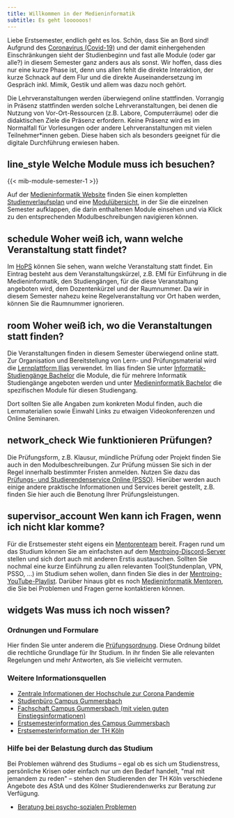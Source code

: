 ```yaml
---
title: Willkommen in der Medieninformatik
subtitle: Es geht loooooos! 
---
```


Liebe Erstsemester, endlich geht es los. Schön, dass Sie an Bord sind! Aufgrund des [Coronavirus (Covid-19)](https://www.th-koeln.de/hochschule/coronavirus_73114.php) und der damit einhergehenden Einschränkungen sieht der Studienbeginn und fast alle Module (oder gar alle?) in diesem Semester ganz anders aus als sonst. Wir hoffen, dass dies nur eine kurze Phase ist, denn uns allen fehlt die direkte Interaktion, der kurze Schnack auf dem Flur und die direkte Auseinandersetzung im Gespräch inkl. Mimik, Gestik und allem was dazu noch gehört. 

Die Lehrveranstaltungen werden überwiegend online stattfinden. Vorrangig in Präsenz stattfinden werden solche Lehrveranstaltungen, bei denen die Nutzung von Vor-Ort-Ressourcen (z.B. Labore, Computerräume) oder die didaktischen Ziele die Präsenz erfordern. Keine Präsenz wird es im Normalfall für Vorlesungen oder andere Lehrveranstaltungen mit vielen Teilnehmer*innen geben. Diese haben sich als besonders geeignet für die digitale Durchführung erwiesen haben. 

## <span class="material-icons">line_style</span> Welche Module muss ich besuchen?

{{< mib-module-semester-1 >}} 

Auf der [Medieninformatik Website](https://www.medieninformatik.th-koeln.de/study/bachelor/) finden Sie einen kompletten [Studienverlaufsplan](/study/bachelor/#studienverlaufsplan) und eine [Modulübersicht](/study/bachelor/#modul%C3%BCbersicht), in der Sie die einzelnen Semester aufklappen, die darin enthaltenen Module einsehen und via Klick zu den entsprechenden Modulbeschreibungen navigieren können.


## <span class="material-icons">schedule</span> Woher weiß ich, wann welche Veranstaltung statt findet?
Im [HoPS](https://hops.gm.th-koeln.de/hops/modules/timetable/) können Sie sehen, wann welche Veranstaltung statt findet. Ein Eintrag besteht aus dem Veranstaltungskürzel, z.B. EMI für Einführung in die Medieninformatik, den Studiengängen, für die diese Veranstaltung angeboten wird, dem Dozentenkürzel und der Raumnummer. Da wir in diesem Semester nahezu keine Regelveranstaltung vor Ort haben werden, können Sie die Raumnummer ignorieren.

## <span class="material-icons">room</span> Woher weiß ich, wo die Veranstaltungen statt finden?
Die Veranstaltungen finden in diesem Semester überwiegend online statt. Zur Organisation und Bereitstellung von Lern- und Prüfungsmaterial wird die [Lernplattform Ilias](https://ilias.th-koeln.de/) verwendet. Im Ilias finden Sie unter [Informatik-Studiengänge Bachelor](https://ilias.th-koeln.de/goto.php?target=cat_19829&client_id=ILIAS_FH_Koeln) die Module, die für mehrere Informatik Studiengänge angeboten werden und unter [Medieninformatik Bachelor](https://ilias.th-koeln.de/goto.php?target=cat_3057&client_id=ILIAS_FH_Koeln) die spezifischen Module für diesen Studiengang. 

Dort sollten Sie alle Angaben zum konkreten Modul finden, auch die Lernmaterialien sowie Einwahl Links zu etwaigen Videokonferenzen und Online Seminaren.

## <span class="material-icons">network_check</span> Wie funktionieren Prüfungen?
Die Prüfungsform, z.B. Klausur, mündliche Prüfung oder Projekt finden Sie auch in den Modulbeschreibungen. Zur Prüfung müssen Sie sich in der Regel innerhalb bestimmter Fristen anmelden. Nutzen Sie dazu das [Prüfungs- und Studierendenservice Online (PSSO)](https://psso.th-koeln.de/qisserver/rds?state=user&type=0). Hierüber werden auch einige andere praktische Informationen und Services bereit gestellt, z.B. finden Sie hier auch die Benotung Ihrer Prüfungsleistungen.

## <span class="material-icons">supervisor_account</span> Wen kann ich Fragen, wenn ich nicht klar komme?
Für die Erstsemester steht eigens ein [Mentorenteam](https://www.th-koeln.de/informatik-und-ingenieurwissenschaften/mentoring_44892.php) bereit. Fragen rund um das Studium können Sie am einfachsten auf dem [Mentroing-Discord-Server](https://discord.gg/kkU3bcu) stellen und sich dort auch mit anderen Erstis austauschen. Sollten Sie nochmal eine kurze Einführung zu allen relevanten Tool(Stundenplan, VPN, PSSO, ...) im Studium sehen wollen, dann finden Sie dies in der [Mentroing-YouTube-Playlist](https://www.youtube.com/playlist?list=PLt52ciynsgaCaVcfSU9NaIW9VeEezuJsF). Darüber hinaus gibt es noch [Medieninformatik Mentoren](/study/medieninformatik-mentoren/), die Sie bei Problemen und Fragen gerne kontaktieren können. 

## <span class="material-icons">widgets</span> Was muss ich noch wissen?

### Ordnungen und Formulare
Hier finden Sie unter anderem die [Prüfungsordnung](https://www.th-koeln.de/studium/medieninformatik-bachelor--ordnungen-und-formulare_3963.php). Diese Ordnung bildet die rechtliche Grundlage für Ihr Studium. In ihr finden Sie alle relevanten Regelungen und mehr Antworten, als Sie vielleicht vermuten. 

###  Weitere Informationsquellen
- [Zentrale Informationen der Hochschule zur Corona Pandemie](https://www.th-koeln.de/hochschule/coronavirus_73114.php#sprungmarke_1_118)
- [Studienbüro Campus Gummersbach](https://www.th-koeln.de/studium/studienbuero-campus-gummersbach_5313.php)
- [Fachschaft Campus Gummersbach (mit vielen guten Einstiegsinformationen)](https://www.fachschaftgm.de)
- [Erstsemesterinformation des Campus Gummersbach](https://www.th-koeln.de/informatik-und-ingenieurwissenschaften/campus-gummersbach-informationen-fuer-erstsemester_77721.php)
- [Erstsemesterinformation der TH Köln](https://www.th-koeln.de/studium/erstsemesterinformationen_75227.php)

### Hilfe bei der Belastung durch das Studium
Bei Problemen während des Studiums – egal ob es sich um Studienstress, persönliche Krisen oder einfach nur um den Bedarf handelt, "mal mit jemandem zu reden" – stehen den Studierenden der TH Köln verschiedene Angebote des AStA und des Kölner Studierendenwerks zur Beratung zur Verfügung.
- [Beratung bei psycho-sozialen Problemen](https://www.th-koeln.de/studium/beratung-bei-psycho-sozialen-problemen_64638.php)
